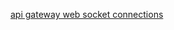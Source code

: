[api gateway web socket connections](https://docs.aws.amazon.com/apigateway/latest/developerguide/apigateway-how-to-call-websocket-api-connections.html)

